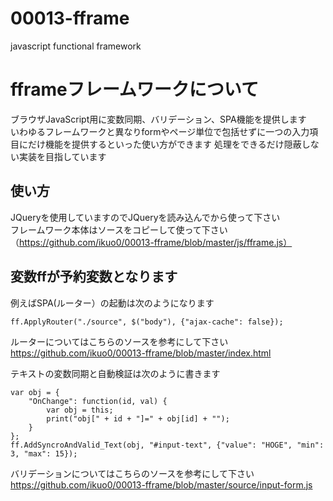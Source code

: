 # 00013-fframe
javascript functional framework

# fframeフレームワークについて
ブラウザJavaScript用に変数同期、バリデーション、SPA機能を提供します  
いわゆるフレームワークと異なりformやページ単位で包括せずに一つの入力項目にだけ機能を提供するといった使い方ができます
処理をできるだけ隠蔽しない実装を目指しています

## 使い方
JQueryを使用していますのでJQueryを読み込んでから使って下さい  
フレームワーク本体はソースをコピーして使って下さい（https://github.com/ikuo0/00013-fframe/blob/master/js/fframe.js）

## 変数ffが予約変数となります
例えばSPA(ルーター）の起動は次のようになります

```
ff.ApplyRouter("./source", $("body"), {"ajax-cache": false});
```

ルーターについてはこちらのソースを参考にして下さい  
https://github.com/ikuo0/00013-fframe/blob/master/index.html

テキストの変数同期と自動検証は次のように書きます

```
var obj = {
    "OnChange": function(id, val) {
        var obj = this;
        print("obj[" + id + "]=" + obj[id] + "");
    }
};
ff.AddSyncroAndValid_Text(obj, "#input-text", {"value": "HOGE", "min": 3, "max": 15});
```

バリデーションについてはこちらのソースを参考にして下さい  
https://github.com/ikuo0/00013-fframe/blob/master/source/input-form.js


